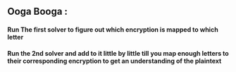 ## Ooga Booga :

#### Run The first solver to figure out which encryption is mapped to which  letter

#### Run the 2nd solver and add to it little by little till you map enough letters to their corresponding encryption to get an understanding of the plaintext
